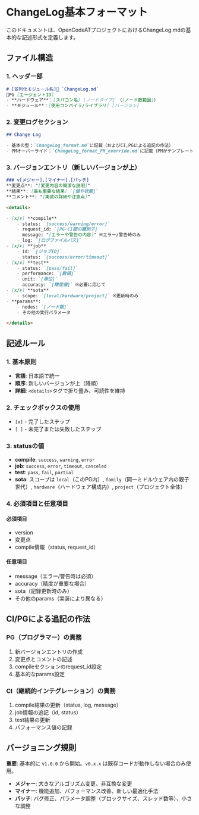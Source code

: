 # ChangeLog基本フォーマット

このドキュメントは、OpenCodeATプロジェクトにおけるChangeLog.mdの基本的な記述形式を定義します。

## ファイル構造

### 1. ヘッダー部
```markdown
# [並列化モジュール名]📁 `ChangeLog.md`
🤖PG [エージェントID]  
- **ハードウェア**：[スパコン名] [ノードタイプ] （[ノード数範囲]）  
- **モジュール**：[使用コンパイラ/ライブラリ] [バージョン]  
```

### 2. 変更ログセクション
```markdown
## Change Log

- 基本の型：`ChangeLog_format.md`に記載（およびCI,PGによる追記の作法）
- PMオーバーライド：`ChangeLog_format_PM_override.md`に記載（PMがテンプレートから生成）
```

### 3. バージョンエントリ（新しいバージョンが上）

```markdown
### v[メジャー].[マイナー].[パッチ]
**変更点**: "[変更内容の簡潔な説明]"  
**結果**: [最も重要な結果] `[値や状態]`  
**コメント**: "[実装の詳細や注意点]"  

<details>

- [x/✗] **compile**
    - status: `[success/warning/error]`
    - request_id: `[PG-CI間の識別子]`
    - message: "[エラーや警告の内容]" ※エラー/警告時のみ
    - log: `[ログファイルパス]`
- [x/✗] **job**
    - id: `[ジョブID]`
    - status: `[success/error/timeout]`
- [x/✗] **test**
    - status: `[pass/fail]`
    - performance: `[数値]`
    - unit: `[単位]`
    - accuracy: `[精度値]` ※必要に応じて
- [x/✗] **sota**
    - scope: `[local/hardware/project]` ※更新時のみ
- **params**:
    - nodes: `[ノード数]`
    - その他の実行パラメータ

</details>
```

## 記述ルール

### 1. 基本原則
- **言語**: 日本語で統一
- **順序**: 新しいバージョンが上（降順）
- **詳細**: `<details>`タグで折り畳み、可読性を維持

### 2. チェックボックスの使用
- `[x]` - 完了したステップ
- `[ ]` - 未完了または失敗したステップ

### 3. statusの値
- **compile**: `success`, `warning`, `error`
- **job**: `success`, `error`, `timeout`, `canceled`
- **test**: `pass`, `fail`, `partial`
- **sota**: スコープは `local`（このPG内）, `family`（同一ミドルウェア内の親子世代）, `hardware`（ハードウェア構成内）, `project`（プロジェクト全体）

### 4. 必須項目と任意項目
#### 必須項目
- version
- 変更点
- compile情報（status, request_id）

#### 任意項目
- message（エラー/警告時は必須）
- accuracy（精度が重要な場合）
- sota（記録更新時のみ）
- その他のparams（実装により異なる）

## CI/PGによる追記の作法

### PG（プログラマー）の責務
1. 新バージョンエントリの作成
2. 変更点とコメントの記述
3. compileセクションのrequest_id設定
4. 基本的なparams設定

### CI（継続的インテグレーション）の責務
1. compile結果の更新（status, log, message）
2. job情報の追記（id, status）
3. test結果の更新
4. パフォーマンス値の記録

## バージョニング規則
**重要**: 基本的に `v1.0.0` から開始。`v0.x.x` は既存コードが動作しない場合のみ使用。

- **メジャー**: 大きなアルゴリズム変更、非互換な変更
- **マイナー**: 機能追加、パフォーマンス改善、新しい最適化手法
- **パッチ**: バグ修正、パラメータ調整（ブロックサイズ、スレッド数等）、小さな調整